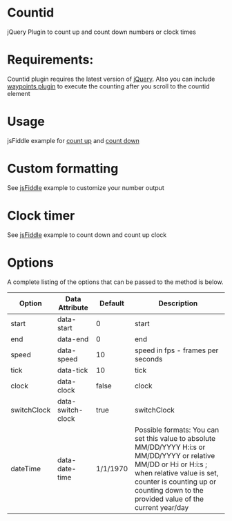 # Countid
jQuery Plugin to count up and count down numbers or clock times

# Requirements:
Countid plugin requires the latest version of [jQuery](http://jquery.com/). Also you can include [waypoints plugin](https://github.com/imakewebthings/waypoints) to execute the counting after you scroll to the countid element

# Usage
jsFiddle example for [count up](https://jsfiddle.net/miso25/x89kLoqc/) and [count down](https://jsfiddle.net/miso25/4a4j0bgd/)

# Custom formatting
See [jsFiddle](https://jsfiddle.net/miso25/f3vu8pdh/) example to customize your number output 

# Clock timer
See [jsFiddle](https://jsfiddle.net/miso25/kLnkrzz4/) example to count down and count up clock 

# Options
A complete listing of the options that can be passed to the method is below.

Option | Data Attribute | Default | Description
----|------|----|----
start | data-start  | 0  | start
end | data-end  | 0  | end
speed | data-speed  | 10  | speed in fps - frames per seconds
tick | data-tick  | 10  | tick
clock | data-clock  | false  | clock
switchClock | data-switch-clock  | true  | switchClock
dateTime | data-date-time  | 1/1/1970 | Possible formats: You can set this value to absolute MM/DD/YYYY H:i:s or MM/DD/YYYY or relative MM/DD or H:i or H:i:s ; when relative value is set, counter is counting up or counting down to the provided value of the current year/day
